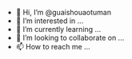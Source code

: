 - 👋 Hi, I’m @guaishouaotuman
- 👀 I’m interested in ...
- 🌱 I’m currently learning ...
- 💞️ I’m looking to collaborate on ...
- 📫 How to reach me ...

<!---
guaishouaotuman/guaishouaotuman is a ✨ special ✨ repository because its `README.md` (this file) appears on your GitHub profile.
You can click the Preview link to take a look at your changes.
--->
